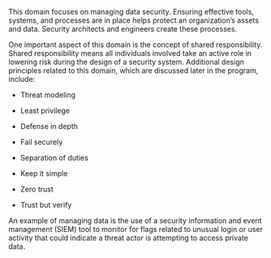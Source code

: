 This domain focuses on managing data security. Ensuring effective tools, systems, and processes are in place helps protect an organization’s assets and data. Security architects and engineers create these processes.

One important aspect of this domain is the concept of shared responsibility. Shared responsibility means all individuals involved take an active role in lowering risk during the design of a security system. Additional design principles related to this domain, which are discussed later in the program, include:

-   Threat modeling
    
-   Least privilege
    
-   Defense in depth
    
-   Fail securely
    
-   Separation of duties
    
-   Keep it simple
    
-   Zero trust
    
-   Trust but verify
    

An example of managing data is the use of a security information and event management (SIEM) tool to monitor for flags related to unusual login or user activity that could indicate a threat actor is attempting to access private data.